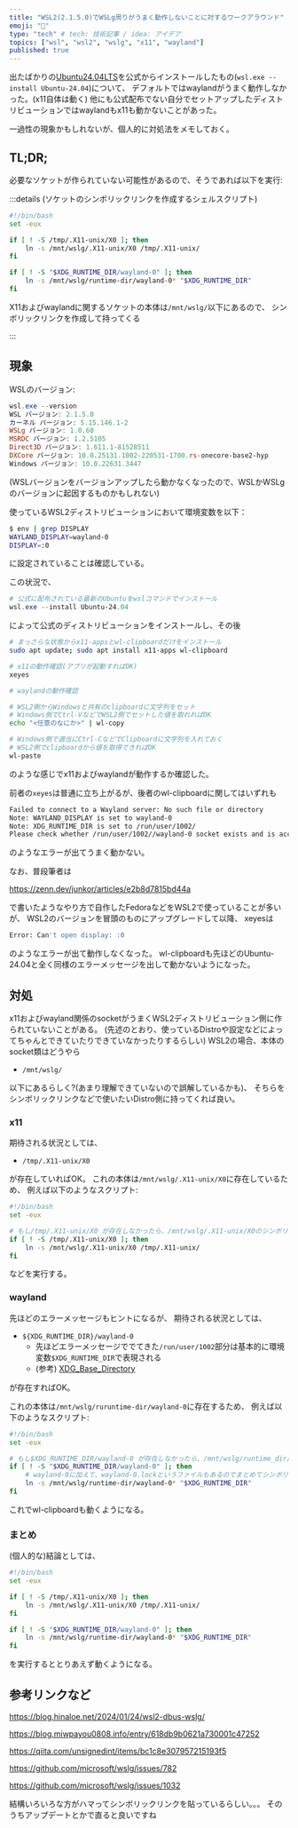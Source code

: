 ```yaml
---
title: "WSL2(2.1.5.0)でWSLg周りがうまく動作しないことに対するワークアラウンド"
emoji: "👾"
type: "tech" # tech: 技術記事 / idea: アイデア
topics: ["wsl", "wsl2", "wslg", "x11", "wayland"]
published: true
---
```


出たばかりの[Ubuntu24.04LTS](https://apps.microsoft.com/detail/9nz3klhxdjp5)を公式からインストールしたもの(`wsl.exe --install Ubuntu-24.04`)について、
デフォルトではwaylandがうまく動作しなかった。(x11自体は動く)
他にも公式配布でない自分でセットアップしたディストリビューションではwaylandもx11も動かないことがあった。

一過性の現象かもしれないが、個人的に対処法をメモしておく。

## TL;DR;

必要なソケットが作られていない可能性があるので、そうであれば以下を実行:

:::details (ソケットのシンボリックリンクを作成するシェルスクリプト)

```bash
#!/bin/bash
set -eux

if [ ! -S /tmp/.X11-unix/X0 ]; then
    ln -s /mnt/wslg/.X11-unix/X0 /tmp/.X11-unix/
fi

if [ ! -S "$XDG_RUNTIME_DIR/wayland-0" ]; then
    ln -s /mnt/wslg/runtime-dir/wayland-0* "$XDG_RUNTIME_DIR"
fi
```

X11およびwaylandに関するソケットの本体は`/mnt/wslg/`以下にあるので、
シンボリックリンクを作成して持ってくる

:::

## 現象

WSLのバージョン:

```powershell
wsl.exe --version
WSL バージョン: 2.1.5.0
カーネル バージョン: 5.15.146.1-2
WSLg バージョン: 1.0.60
MSRDC バージョン: 1.2.5105
Direct3D バージョン: 1.611.1-81528511
DXCore バージョン: 10.0.25131.1002-220531-1700.rs-onecore-base2-hyp
Windows バージョン: 10.0.22631.3447
```

(WSLバージョンをバージョンアップしたら動かなくなったので、WSLかWSLgのバージョンに起因するものかもしれない)

使っているWSL2ディストリビューションにおいて環境変数を以下：

```sh
$ env | grep DISPLAY
WAYLAND_DISPLAY=wayland-0
DISPLAY=:0
```

に設定されていることは確認している。

この状況で、

```powershell
# 公式に配布されている最新のUbuntuをwslコマンドでインストール
wsl.exe --install Ubuntu-24.04
```

によって公式のディストリビューションをインストールし、その後

```bash
# まっさらな状態からx11-appsとwl-clipboardだけをインストール
sudo apt update; sudo apt install x11-apps wl-clipboard

# x11の動作確認(アプリが起動すればOK)
xeyes

# waylandの動作確認

# WSL2側からWindowsと共有のclipboardに文字列をセット
# Windows側でCtrl-VなどでWSL2側でセットした値を取れればOK
echo "<任意のなにか>" | wl-copy

# Windows側で適当にCtrl-CなどでClipboardに文字列を入れておく
# WSL2側でclipboardから値を取得できればOK
wl-paste
```

のような感じでx11およびwaylandが動作するか確認した。

前者の`xeyes`は普通に立ち上がるが、後者のwl-clipboardに関してはいずれも

```sh
Failed to connect to a Wayland server: No such file or directory
Note: WAYLAND_DISPLAY is set to wayland-0
Note: XDG_RUNTIME_DIR is set to /run/user/1002/
Please check whether /run/user/1002//wayland-0 socket exists and is accessible.
```

のようなエラーが出てうまく動かない。

なお、普段筆者は

https://zenn.dev/junkor/articles/e2b8d7815bd44a

で書いたようなやり方で自作したFedoraなどをWSL2で使っていることが多いが、
WSL2のバージョンを冒頭のものにアップグレードして以降、
xeyesは

```sh
Error: Can't open display: :0
```

のようなエラーが出て動作しなくなった。
wl-clipboardも先ほどのUbuntu-24.04と全く同様のエラーメッセージを出して動かないようになった。

## 対処

x11およびwayland関係のsocketがうまくWSL2ディストリビューション側に作られていないことがある。
(先述のとおり、使っているDistroや設定などによってちゃんとできていたりできていなかったりするらしい)
WSL2の場合、本体のsocket類はどうやら

- `/mnt/wslg/`

以下にあるらしく?(あまり理解できていないので誤解しているかも)、
そちらをシンボリックリンクなどで使いたいDistro側に持ってくれば良い。

### x11

期待される状況としては、

- `/tmp/.X11-unix/X0`

が存在していればOK。
これの本体は`/mnt/wslg/.X11-unix/X0`に存在しているため、
例えば以下のようなスクリプト:

```sh
#!/bin/bash
set -eux

# もし/tmp/.X11-unix/X0 が存在しなかったら、/mnt/wslg/.X11-unix/X0のシンボリックリンクを貼る
if [ ! -S /tmp/.X11-unix/X0 ]; then
    ln -s /mnt/wslg/.X11-unix/X0 /tmp/.X11-unix/
fi
```

などを実行する。

### wayland

先ほどのエラーメッセージもヒントになるが、
期待される状況としては、

- `${XDG_RUNTIME_DIR}/wayland-0`
    - 先ほどエラーメッセージででてきた`/run/user/1002`部分は基本的に環境変数`$XDG_RUNTIME_DIR`で表現される
    - (参考) [XDG_Base_Directory](https://wiki.archlinux.jp/index.php/XDG_Base_Directory)

が存在すればOK。

これの本体は`/mnt/wslg/ruruntime-dir/wayland-0`に存在するため、
例えば以下のようなスクリプト:

```bash
#!/bin/bash
set -eux

# もし$XDG_RUNTIME_DIR/wayland-0 が存在しなかったら、/mnt/wslg/runtime_dir/wayland-0のシンボリックリンクを貼る
if [ ! -S "$XDG_RUNTIME_DIR/wayland-0" ]; then
    # wayland-0に加えて、wayland-0.lockというファイルもあるのでまとめてシンボリックリンクを貼る(※無くても一応動いた)
    ln -s /mnt/wslg/runtime-dir/wayland-0* "$XDG_RUNTIME_DIR"
fi
```

これでwl-clipboardも動くようになる。

### まとめ

(個人的な)結論としては、

```bash
#!/bin/bash
set -eux

if [ ! -S /tmp/.X11-unix/X0 ]; then
    ln -s /mnt/wslg/.X11-unix/X0 /tmp/.X11-unix/
fi

if [ ! -S "$XDG_RUNTIME_DIR/wayland-0" ]; then
    ln -s /mnt/wslg/runtime-dir/wayland-0* "$XDG_RUNTIME_DIR"
fi
```

を実行するととりあえず動くようになる。

## 参考リンクなど

https://blog.hinaloe.net/2024/01/24/wsl2-dbus-wslg/

https://blog.miwpayou0808.info/entry/618db9b0621a730001c47252

https://qiita.com/unsignedint/items/bc1c8e307957215193f5

https://github.com/microsoft/wslg/issues/782

https://github.com/microsoft/wslg/issues/1032

結構いろいろな方がハマってシンボリックリンクを貼っているらしい。。。
そのうちアップデートとかで直ると良いですね
